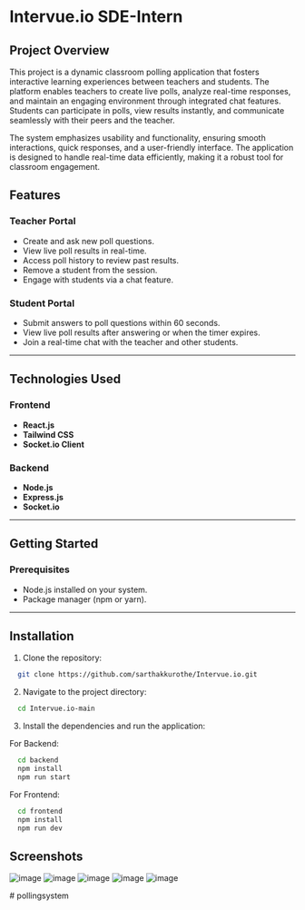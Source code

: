 # Intervue.io SDE-Intern

## Project Overview  
This project is a dynamic classroom polling application that fosters interactive learning experiences between teachers and students. The platform enables teachers to create live polls, analyze real-time responses, and maintain an engaging environment through integrated chat features. Students can participate in polls, view results instantly, and communicate seamlessly with their peers and the teacher.

The system emphasizes usability and functionality, ensuring smooth interactions, quick responses, and a user-friendly interface. The application is designed to handle real-time data efficiently, making it a robust tool for classroom engagement.

## Features  

### Teacher Portal  
- Create and ask new poll questions.  
- View live poll results in real-time.  
- Access poll history to review past results.  
- Remove a student from the session.  
- Engage with students via a chat feature.  

### Student Portal  
- Submit answers to poll questions within 60 seconds.  
- View live poll results after answering or when the timer expires.  
- Join a real-time chat with the teacher and other students.  

---

## Technologies Used  

### Frontend  
- **React.js**  
- **Tailwind CSS**  
- **Socket.io Client**  

### Backend  
- **Node.js**  
- **Express.js**  
- **Socket.io**  

---

## Getting Started  

### Prerequisites  
- Node.js installed on your system.  
- Package manager (npm or yarn).  

---

## Installation  

1. Clone the repository:

```bash
  git clone https://github.com/sarthakkurothe/Intervue.io.git
```

2. Navigate to the project directory:

```bash
  cd Intervue.io-main
```

3. Install the dependencies and run the application:

For Backend:

```bash
  cd backend
  npm install
  npm run start
```

For Frontend:

```bash
  cd frontend
  npm install
  npm run dev
```

## Screenshots

![image](https://github.com/user-attachments/assets/e9e75713-7012-4f1a-8234-b27a67ea5b1d)
![image](https://github.com/user-attachments/assets/55d90c62-cc95-405e-b316-580a101bc8f4)
![image](https://github.com/user-attachments/assets/24ca40fc-dffd-4cdc-810f-a33db4ab36b0)
![image](https://github.com/user-attachments/assets/cee0bfe6-2bcb-4722-aae7-744389a77e0d)
![image](https://github.com/user-attachments/assets/7ceee614-6f7a-4bfe-9fbe-3e8ce9b499bc)




#   p o l l i n g s y s t e m  
 